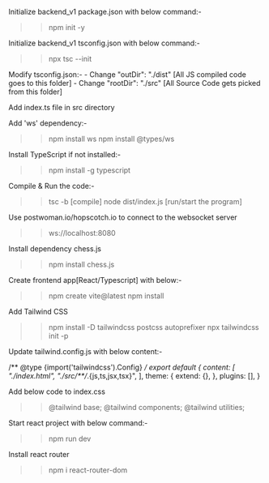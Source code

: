 Initialize backend_v1 package.json with below command:-
>> npm init -y

Initialize backend_v1 tsconfig.json with below command:-
>> npx tsc --init

Modify tsconfig.json:-
    - Change "outDir": "./dist"  [All JS compiled code goes to this folder]
    - Change "rootDir": "./src"  [All Source Code gets picked from this folder]

Add index.ts file in src directory

Add 'ws' dependency:-
>> npm install ws
>> npm install @types/ws

Install TypeScript if not installed:-
>> npm install -g typescript

Compile & Run the code:-
>> tsc -b                 [compile]
>> node dist/index.js     [run/start the program]

Use postwoman.io/hopscotch.io to connect to the websocket server
>> ws://localhost:8080

Install dependency chess.js
>> npm install chess.js

Create frontend app[React/Typescript] with below:-
>> npm create vite@latest
>> npm install

Add Tailwind CSS
>> npm install -D tailwindcss postcss autoprefixer
>> npx tailwindcss init -p

Update tailwind.config.js with below content:-
>>
/** @type {import('tailwindcss').Config} */
export default {
  content: [
    "./index.html",
    "./src/**/*.{js,ts,jsx,tsx}",
  ],
  theme: {
    extend: {},
  },
  plugins: [],
}
>>

Add below code to index.css
>> @tailwind base;
>> @tailwind components;
>> @tailwind utilities;

Start react project with below command:-
>> npm run dev

Install react router
>> npm i react-router-dom

